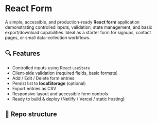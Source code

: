 # React Form

A simple, accessible, and production-ready **React form** application demonstrating controlled inputs, validation, state management, and basic export/download capabilities. Ideal as a starter form for signups, contact pages, or small data-collection workflows.

## 🔍 Features
- Controlled inputs using React `useState`
- Client-side validation (required fields, basic formats)
- Add / Edit / Delete form entries
- Persist list to **localStorage** (optional)
- Export entries as CSV
- Responsive layout and accessible form controls
- Ready to build & deploy (Netlify / Vercel / static hosting)

## 🧭 Repo structure
